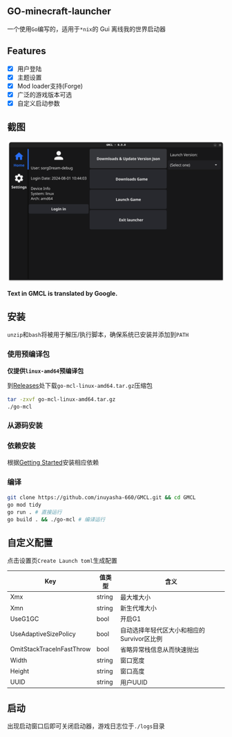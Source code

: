 ## GO-minecraft-launcher
一个使用``Go``编写的，适用于``*nix``的 Gui 离线我的世界启动器

## Features
- [x] 用户登陆
- [x] 主题设置
- [x] Mod loader支持(Forge)
- [x] 广泛的游戏版本可选
- [x] 自定义启动参数

## 截图
![Home](./Resources/GMCL-Home-v0.9.0.png)

**Text in GMCL is translated by Google.**

## 安装
``unzip``和``bash``将被用于解压/执行脚本，确保系统已安装并添加到``PATH``

### 使用预编译包
**仅提供``linux-amd64``预编译包**

到[Releases](https://github.com/inuyasha-660/GMCL/releases)处下载``go-mcl-linux-amd64.tar.gz``压缩包

``````bash
tar -zxvf go-mcl-linux-amd64.tar.gz
./go-mcl
``````

### 从源码安装

### 依赖安装
根据[Getting Started](https://docs.fyne.io/started/)安装相应依赖

### 编译
``````bash
git clone https://github.com/inuyasha-660/GMCL.git && cd GMCL
go mod tidy
go run . # 直接运行
go build . && ./go-mcl # 编译运行
``````

## 自定义配置
点击设置页``Create Launch toml``生成配置

| Key      |  值类型   | 含义 |
|----------|----------|-----|
| Xmx      | string | 最大堆大小 |
| Xmn      | string | 新生代堆大小 |
| UseG1GC  |  bool  | 开启G1 |
| UseAdaptiveSizePolicy | bool | 自动选择年轻代区大小和相应的Survivor区比例 |
| OmitStackTraceInFastThrow | bool |  省略异常栈信息从而快速抛出 |
| Width | string | 窗口宽度 |
| Height | string | 窗口高度 |
| UUID | string | 用户UUID |


## 启动
出现启动窗口后即可关闭启动器，游戏日志位于``./logs``目录
